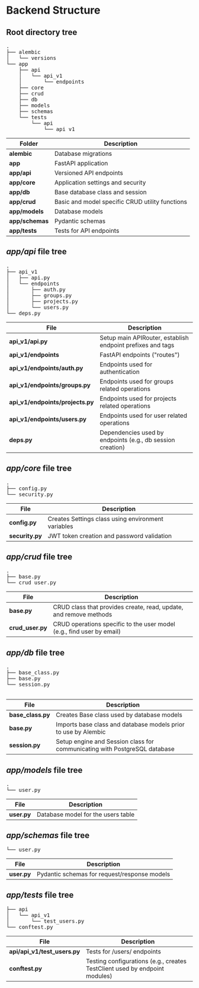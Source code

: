 # Backend Structure
## Root directory tree
<pre>
.
├── alembic
│   └── versions
└── app
    ├── api
    │   └── api_v1
    │       └── endpoints
    ├── core
    ├── crud
    ├── db
    ├── models
    ├── schemas
    └── tests
        └── api
            └── api_v1
</pre>

| Folder          | Description                                     |
| --------------- | ----------------------------------------------- |
| **alembic**     | Database migrations                             |
| **app**         | FastAPI application                             |
| **app/api**     | Versioned API endpoints                         |
| **app/core**    | Application settings and security               |
| **app/db**      | Base database class and session                 |
| **app/crud**    | Basic and model specific CRUD utility functions |
| **app/models**  | Database models                                 |
| **app/schemas** | Pydantic schemas                                |
| **app/tests**   | Tests for API endpoints                         |

## *app/api* file tree
<pre>
.
├── api_v1
│   ├── api.py
│   └── endpoints
│       ├── auth.py
│       ├── groups.py
│       ├── projects.py
│       └── users.py
└── deps.py
</pre>

| File                             | Description                                                |
| -----------------------------    | ---------------------------------------------------------- |
| **api_v1/api.py**                | Setup main APIRouter, establish endpoint prefixes and tags |
| **api_v1/endpoints**             | FastAPI endpoints ("routes")                               |
| **api_v1/endpoints/auth.py**     | Endpoints used for authentication                          |
| **api_v1/endpoints/groups.py**   | Endpoints used for groups related operations               |
| **api_v1/endpoints/projects.py** | Endpoints used for projects related operations             |
| **api_v1/endpoints/users.py**    | Endpoints used for user related operations                 |
| **deps.py**                      | Dependencies used by endpoints (e.g., db session creation) |

## *app/core* file tree
<pre>
.
├── config.py
└── security.py
</pre>

| File                          | Description                                                |
| ----------------------------- | ---------------------------------------------------------- |
| **config.py**                 | Creates Settings class using environment variables         |
| **security.py**               | JWT token creation and password validation                 |

## *app/crud* file tree
<pre>
.
├── base.py
└── crud_user.py
</pre>

| File                | Description                                                           |
| ------------------- | --------------------------------------------------------------------- |
| **base.py**         | CRUD class that provides create, read, update, and remove methods     |
| **crud_user.py**    | CRUD operations specific to the user model (e.g., find user by email) |

## *app/db* file tree
<pre>
.
├── base_class.py
├── base.py
└── session.py

</pre>

| File                          | Description                                                               |
| ----------------------------- | ------------------------------------------------------------------------- |
| **base_class.py**             | Creates Base class used by database models                                |
| **base.py**                   | Imports base class and database models prior to use by Alembic            |
| **session.py**                | Setup engine and Session class for communicating with PostgreSQL database |

## *app/models* file tree
<pre>
.
└── user.py
</pre>

| File                          | Description                        |
| ----------------------------- | ---------------------------------- |
| **user.py**                   | Database model for the users table | 


## *app/schemas* file tree
<pre>
└── user.py
</pre>

| File                          | Description                                                               |
| ----------------------------- | ------------------------------------------------------------------------- |
| **user.py**                   | Pydantic schemas for request/response models                              |

## *app/tests* file tree
<pre>
├── api
│   └── api_v1
│       └── test_users.py
└── conftest.py
</pre>

| File                         | Description                                                                |
| ---------------------------- | -------------------------------------------------------------------------- |
| **api/api_v1/test_users.py** | Tests for /users/ endpoints                                                |
| **conftest.py**              | Testing configurations (e.g., creates TestClient used by endpoint modules) |
